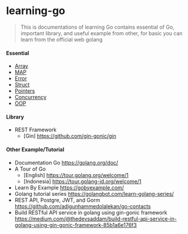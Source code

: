 # learning-go

> This is documentations of learning Go
> contains essential of Go, important library, and useful example from other,
> for basic you can learn from the official web golang

#### Essential

- [Array](https://github.com/bagus123/learning-go/tree/master/Essential/Array "Array")
- [MAP](https://github.com/bagus123/learning-go/tree/master/Essential/Map "MAP")
- [Error](https://github.com/bagus123/learning-go/tree/master/Essential/Error "Error")
- [Struct](https://github.com/bagus123/learning-go/tree/master/Essential/Struct "Struct")
- [Pointers](https://github.com/bagus123/learning-go/tree/master/Essential/Pointers "Pointers")
- [Concurrency](https://github.com/bagus123/learning-go/tree/master/Essential/Concurrency "Concurrency")
- [OOP](https://github.com/bagus123/learning-go/tree/master/Essential/OOP "OOP")

#### Library

- REST Framework
  - [Gin] https://github.com/gin-gonic/gin

#### Other Example/Tutorial

- Documentation Go
  https://golang.org/doc/
- A Tour of Go
  - [English] https://tour.golang.org/welcome/1
  - [Indonesia] https://tour.golang-id.org/welcome/1
- Learn By Example
  https://gobyexample.com/
- Golang tutorial series
  https://golangbot.com/learn-golang-series/
- REST API, Postgre, JWT, and Gorm
  https://github.com/adigunhammedolalekan/go-contacts
- Build RESTful API service in golang using gin-gonic framework
  https://medium.com/@thedevsaddam/build-restful-api-service-in-golang-using-gin-gonic-framework-85b1a6e176f3
